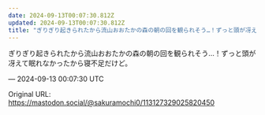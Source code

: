 ```yaml
---
date: 2024-09-13T00:07:30.812Z
updated: 2024-09-13T00:07:30.812Z
title: "ぎりぎり起きられたから流山おおたかの森の朝の回を観られそう…！ずっと頭が冴えて眠[...]"
---
```


<p>ぎりぎり起きられたから流山おおたかの森の朝の回を観られそう…！ずっと頭が冴えて眠れなかったから寝不足だけど。</p>

&mdash; 2024-09-13 00:07:30 UTC

Original URL: https://mastodon.social/@sakuramochi0/113127329025820450

